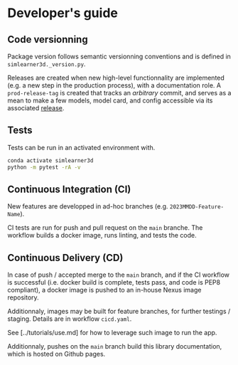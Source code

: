 # Developer's guide

## Code versionning

Package version follows semantic versionning conventions and is defined in `simlearner3d._version.py`.

Releases are created when new high-level functionnality are implemented (e.g. a new step in the production process), with a documentation role. A `prod-release-tag` is created that tracks an _arbitrary_ commit, and serves as a mean to make a few models, model card, and config accessible via its associated [release](https://github.com/DaliCHEBBI/simlearner3d/releases/tag/prod-release-tag).

## Tests

Tests can be run in an activated environment with.

```bash
conda activate simlearner3d
python -m pytest -rA -v

```

## Continuous Integration (CI)

New features are developped in ad-hoc branches (e.g. `2023MMDD-Feature-Name`).

CI tests are run for push and pull request on the `main` branche. The workflow builds a docker image, runs linting, and tests the code.

## Continuous Delivery (CD)

In case of push / accepted merge to the `main` branch, and if the CI workflow is successful (i.e. docker build is complete, tests pass, and code is PEP8 compliant), a docker image is pushed to an in-house Nexus image repository.

Additionnaly, images may be built for feature branches, for further testings / staging. Details are in workflow `cicd.yaml`.

See [../tutorials/use.md] for how to leverage such image to run the app.

Additionnaly, pushes on the `main` branch build this library documentation, which is hosted on Github pages.

